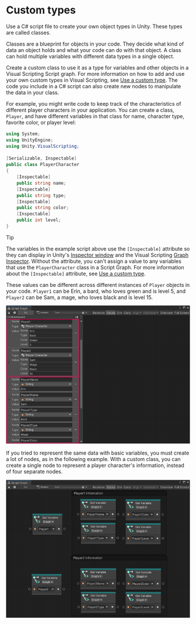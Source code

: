 # Custom types

Use a C# script file to create your own object types in Unity. These types are called classes.

Classes are a blueprint for objects in your code. They decide what kind of data an object holds and what your code can
do with that object. A class can hold multiple variables with different data types in a single object.

Create a custom class to use it as a type for variables and other objects in a Visual Scripting Script graph. For more
information on how to add and use your own custom types in Visual Scripting,
see [Use a custom type](vs-using-custom-types.md). The code you include in a C# script can also create new nodes to
manipulate the data in your class.

For example, you might write code to keep track of the characteristics of different player characters in your
application. You can create a class, `Player`, and have different variables in that class for name, character type,
favorite color, or player level:

```csharp
using System;
using UnityEngine;
using Unity.VisualScripting;

[Serializable, Inspectable]
public class PlayerCharacter
{
    [Inspectable]
    public string name; 
    [Inspectable]
    public string type;
    [Inspectable]
    public string color;
    [Inspectable]
    public int level;
}

```

> [!TIP]
> The variables in the example script above use the `[Inspectable]` attribute so they can display in
> Unity's [Inspector window](https://docs.unity3d.com/Manual/UsingTheInspector.html) and the Visual
> Scripting [Graph Inspector](vs-interface-overview.md#the-graph-inspector). Without the attribute, you can't assign a
> value to any variables that use the `PlayerCharacter` class in a Script Graph. For more information about
> the `[Inspectable]` attribute, see [Use a custom type](vs-using-custom-types.md).

These values can be different across different instances of `Player` objects in your code. `Player1` can be Erin, a
bard, who loves green and is level 5, and `Player2` can be Sam, a mage, who loves black and is level 15.

![An image of the Graph window with the Blackboard open. The Blackboard displays two variables created with a custom class to represent two different characters.](images/vs-custom-class-example-players.png)

If you tried to represent the same data with basic variables, you must create a lot of nodes, as in the following
example. With a custom class, you can create a single node to represent a player character's information, instead of
four separate nodes.

![An image of the Graph Editor. A Get Variable node set to get the value of Player1 is compared to a group of four nodes that represent the same information captured in the single variable node: Player1Name, Player1Color, Player1Type, and Player1Level. A second Get Variable node set to get the value of Player2 is compared to another group of four nodes. ](images\vs-custom-class-example.png)

